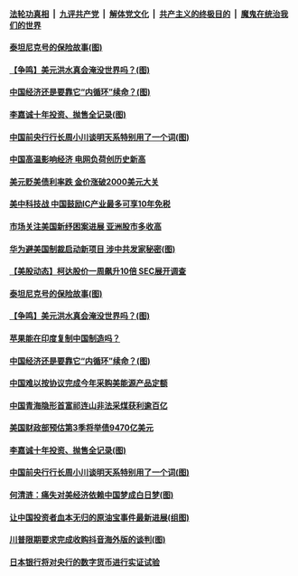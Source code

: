####  [法轮功真相](../../../../basic/blob/master/README.md?t=08060831) &nbsp;|&nbsp; [九评共产党](../../../../9ping.md/blob/master/README.md?t=08060831) &nbsp;|&nbsp; [解体党文化](../../../../jtdwh.md/blob/master/README.md?t=08060831)  &nbsp;|&nbsp; [共产主义的终极目的](../../../../gczydzjmd.md/blob/master/README.md?t=08060831) &nbsp;|&nbsp; [魔鬼在统治我们的世界](../../../../mgztzwmdsj.md/blob/master/README.md?t=08060831) 

#### [泰坦尼克号的保险故事(图)](../pages/p5/941939.md?t=08060831) 

#### [【争鸣】美元洪水真会淹没世界吗？(图)](../pages/p5/941934.md?t=08060831) 

#### [中国经济还是要靠它“内循环”续命？(图)](../pages/p5/941896.md?t=08060831) 


#### [李嘉诚十年投资、抛售全记录(图)](../pages/p5/941799.md?t=08060831) 

#### [中国前央行行长周小川谈明天系特别用了一个词(图)](../pages/p5/941797.md?t=08060831) 

#### [中国高温影响经济 电网负荷创历史新高](../pages/p5/942004.md?t=08060831) 

#### [美元贬美债利率跌 金价涨破2000美元大关](../pages/p5/941999.md?t=08060831) 

#### [美中科技战 中国鼓励IC产业最多可享10年免税](../pages/p5/941996.md?t=08060831) 

#### [市场关注美国新纾困案进展 亚洲股市多收高](../pages/p5/941992.md?t=08060831) 

#### [华为避美国制裁启动新项目 涉中共发家秘密(图)](../pages/p5/941990.md?t=08060831) 

#### [【美股动态】柯达股价一周飙升10倍 SEC展开调查](../pages/p5/941952.md?t=08060831) 

#### [泰坦尼克号的保险故事(图)](../pages/p5/941939.md?t=08060831) 

#### [【争鸣】美元洪水真会淹没世界吗？(图)](../pages/p5/941934.md?t=08060831) 

#### [苹果能在印度复制中国制造吗？](../pages/p5/941938.md?t=08060831) 

#### [中国经济还是要靠它“内循环”续命？(图)](../pages/p5/941896.md?t=08060831) 

#### [中国难以按协议完成今年采购美能源产品定额](../pages/p5/941917.md?t=08060831) 

#### [中国青海隐形首富祁连山非法采煤获利逾百亿](../pages/p5/941884.md?t=08060831) 

#### [美国财政部预估第3季将举债9470亿美元](../pages/p5/941883.md?t=08060831) 


#### [李嘉诚十年投资、抛售全记录(图)](../pages/p5/941799.md?t=08060831) 

#### [中国前央行行长周小川谈明天系特别用了一个词(图)](../pages/p5/941797.md?t=08060831) 

#### [何清涟：痛失对美经济依赖中国梦成白日梦(图)](../pages/p5/941818.md?t=08060831) 

#### [让中国投资者血本无归的原油宝事件最新进展(组图)](../pages/p5/941789.md?t=08060831) 

#### [川普限期要求完成收购抖音海外版的谈判(图)](../pages/p5/941810.md?t=08060831) 

#### [日本银行将对央行的数字货币进行实证试验](../pages/p5/941800.md?t=08060831) 

